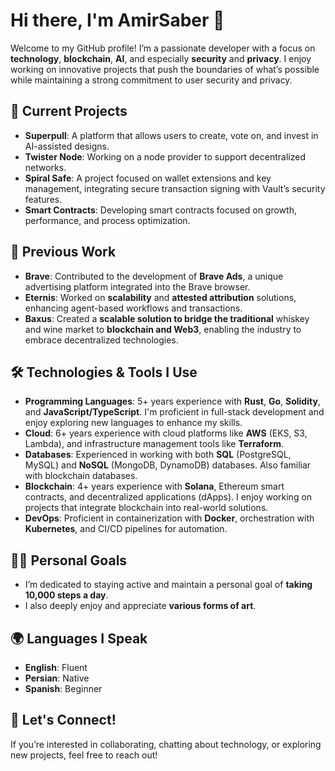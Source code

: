 # Hi there, I'm AmirSaber 👋

Welcome to my GitHub profile! I’m a passionate developer with a focus on **technology**, **blockchain**, **AI**, and especially **security** and **privacy**. I enjoy working on innovative projects that push the boundaries of what’s possible while maintaining a strong commitment to user security and privacy.

## 🚀 Current Projects
- **Superpull**: A platform that allows users to create, vote on, and invest in AI-assisted designs.
- **Twister Node**: Working on a node provider to support decentralized networks.
- **Spiral Safe**: A project focused on wallet extensions and key management, integrating secure transaction signing with Vault’s security features.
- **Smart Contracts**: Developing smart contracts focused on growth, performance, and process optimization.

## 💼 Previous Work
- **Brave**: Contributed to the development of **Brave Ads**, a unique advertising platform integrated into the Brave browser.
- **Eternis**: Worked on **scalability** and **attested attribution** solutions, enhancing agent-based workflows and transactions.
- **Baxus**: Created a **scalable solution to bridge the traditional** whiskey and wine market to **blockchain and Web3**, enabling the industry to embrace decentralized technologies.

## 🛠️ Technologies & Tools I Use
- **Programming Languages**: 5+ years experience with **Rust**, **Go**, **Solidity**, and **JavaScript/TypeScript**. I'm proficient in full-stack development and enjoy exploring new languages to enhance my skills.
- **Cloud**: 6+ years experience with cloud platforms like **AWS** (EKS, S3, Lambda), and infrastructure management tools like **Terraform**.
- **Databases**: Experienced in working with both **SQL** (PostgreSQL, MySQL) and **NoSQL** (MongoDB, DynamoDB) databases. Also familiar with blockchain databases.
- **Blockchain**: 4+ years experience with **Solana**, Ethereum smart contracts, and decentralized applications (dApps). I enjoy working on projects that integrate blockchain into real-world solutions.
- **DevOps**: Proficient in containerization with **Docker**, orchestration with **Kubernetes**, and CI/CD pipelines for automation.

## 🏋️‍♂️ Personal Goals
- I’m dedicated to staying active and maintain a personal goal of **taking 10,000 steps a day**.
- I also deeply enjoy and appreciate **various forms of art**.

## 🌍 Languages I Speak
- **English**: Fluent
- **Persian**: Native
- **Spanish**: Beginner

## 💬 Let's Connect!
If you’re interested in collaborating, chatting about technology, or exploring new projects, feel free to reach out!
